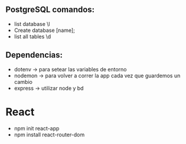 ## PostgreSQL comandos:
- list database \l
- Create database [name];
- list all tables \d

## Dependencias:
- dotenv -> para setear las variables de entorno
- nodemon -> para volver a correr la app cada vez que guardemos un cambio
- express -> utilizar node y bd 

# React
- npm init react-app
- npm install react-router-dom















    
 
